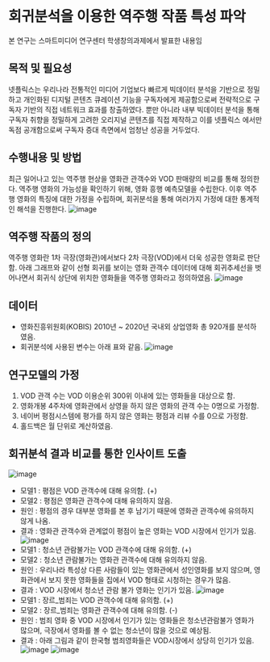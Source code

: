 # 회귀분석을 이용한 역주행 작품 특성 파악
본 연구는 스마트미디어 연구센터 학생창의과제에서 발표한 내용임
## 목적 및 필요성
넷플릭스는 우리나라 전통적인 미디어 기업보다 빠르게 빅데이터 분석을 기반으로 정밀하고 개인화된 디지털 콘텐츠 큐레이션 기능을 구독자에게 제공함으로써 전략적으로 구독자 기반의 직접 네트워크 효과를 창출하였다. 뿐만 아니라 내부 빅데이터 분석을 통해 구독자 취향을 정밀하게 고려한 오리지널 콘텐츠를 직접 제작하고 이를 넷플릭스 에서만 독점 공개함으로써 구독자 증대 측면에서 엄청난 성공을 거두었다.
## 수행내용 및 방법
 최근 일어나고 있는 역주행 현상을 영화관 관객수와 VOD 판매량의 비교를 통해 정의한다. 역주행 영화의 가능성을 확인하기 위해, 영화 흥행 예측모델을 수립한다. 이후 역주행 영화의 특징에 대한 가정을 수립하며, 회귀분석을 통해 여러가지 가정에 대한 통계적인 해석을 진행한다.
 ![image](https://user-images.githubusercontent.com/67357059/125893704-403dc79f-0543-4ebb-8680-ac871119d801.png)
## 역주행 작품의 정의
역주행 영화란 1차 극장(영화관)에서보다 2차 극장(VOD)에서 더욱 성공한 영화로 판단함. 아래 그래프와 같이 선형 회귀를 보이는 영화 관객수 데이터에 대해 회귀추세선을 벗어나면서  회귀식 상단에 위치한 영화들을 역주행 영화라고 정의하였음.
![image](https://user-images.githubusercontent.com/67357059/125893620-d28a0f80-bca6-4919-b0ce-8f47f4c5783d.png)
## 데이터
 * 영화진흥위원회(KOBIS) 2010년 ~ 2020년 국내외 상업영화 총 920개를 분석하였음.
 * 회귀분석에 사용된 변수는 아래 표와 같음.
![image](https://user-images.githubusercontent.com/67357059/125893770-ef3f1e20-b53d-41e7-92be-3bc9d5056aee.png)
## 연구모델의 가정
1)	VOD 관객 수는 VOD 이용순위 300위 이내에 있는 영화들을 대상으로 함.
2)	영화개봉 4주차에 영화관에서 상영을 하지 않은 영화의 관객 수는 0명으로 가정함.
3)	네이버 평점시스템에 평가를 하지 않은 영화는 평점과 리뷰 수를 0으로 가정함.
4)	홀드백은 월 단위로 계산하였음.
## 회귀분석 결과 비교를 통한 인사이트 도출
![image](https://user-images.githubusercontent.com/67357059/125893892-b560ac1a-cecf-4275-ab2a-1a94a50122fc.png)
*	모델1 : 평점은 VOD 관객수에 대해 유의함. (+)
*	모델2 : 평점은 영화관 관객수에 대해 유의하지 않음.
* 원인 : 평점의 경우 대부분 영화를 본 후 남기기 때문에 영화관 관객수에 유의하지 않게 나옴.
*	결과 : 영화관 관객수와 관계없이 평점이 높은 영화는 VOD 시장에서 인기가 있음.
![image](https://user-images.githubusercontent.com/67357059/125893923-7b9726cf-4d2f-4bcb-b288-00e4eead0fe1.png)
*	모델1 : 청소년 관람불가는 VOD 관객수에 대해 유의함. (+)
*	모델2 : 청소년 관람불가는 영화관 관객수에 대해 유의하지 않음.
*	원인 : 우리나라 특성상 다른 사람들이 있는 영화관에서 성인영화를 보지 않으며, 영화관에서 보지 못한 영화들을 집에서 VOD 형태로 시청하는 경우가 많음.
*	결과 : VOD 시장에서 청소년 관람 불가 영화는 인기가 있음.
![image](https://user-images.githubusercontent.com/67357059/125893946-c5f5c3d1-003d-4403-b43b-a96e6a0b97c4.png)
*	모델1 : 장르_범죄는 VOD 관객수에 대해 유의함. (+)
*	모델2 : 장르_범죄는 영화관 관객수에 대해 유의함. (-)
*	원인 : 범죄 영화 중 VOD 시장에서 인기가 있는 영화들은 청소년관람불가 영화가 많으며,
극장에서 영화를 볼 수 없는 청소년이 많을 것으로 예상됨.
*	결과 : 아래 그림과 같이 한국형 범죄영화들은 VOD시장에서 상당히 인기가 있음.
![image](https://user-images.githubusercontent.com/67357059/125893964-2d1640e7-325d-421b-bba0-5dd9306dc429.png)
![image](https://user-images.githubusercontent.com/67357059/125893968-d307e206-cb8f-4336-a656-3fed8894eeca.png)




